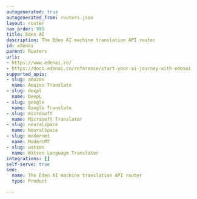 ```yaml
---
autogenerated: true
autogenerated_from: routers.json
layout: router
nav_order: 993
title: Eden AI
description: The Eden AI machine translation API router
id: edenai
parent: Routers
urls:
- https://www.edenai.co/
- https://docs.edenai.co/reference/start-your-ai-journey-with-edenai
supported_apis:
- slug: amazon
  name: Amazon Translate
- slug: deepl
  name: DeepL
- slug: google
  name: Google Translate
- slug: microsoft
  name: Microsoft Translator
- slug: neuralspace
  name: NeuralSpace
- slug: modernmt
  name: ModernMT
- slug: watson
  name: Watson Language Translator
integrations: []
self-serve: true
seo:
  name: The Eden AI machine translation API router
  type: Product

---
```


